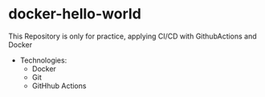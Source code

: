 # docker-hello-world
This Repository is only for practice, applying CI/CD with GithubActions and Docker
- Technologies:
  - Docker
  - Git
  - GitHhub Actions
